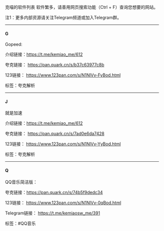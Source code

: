 克喵的软件列表
软件繁多，请善用网页搜索功能（Ctrl + F）查询您想要的网站。

注1：更多内部资源请关注Telegram频道或加入Telegram群。

---

#### G

Gopeed:

介绍链接：https://t.me/kemiao_me/612

夸克链接：
https://pan.quark.cn/s/b37c63977c8b

123链接：
https://www.123pan.com/s/N1NlVv-FyBod.html

标签：夸克解析

---

#### J

就是加速

介绍链接：https://t.me/kemiao_me/612

夸克链接：
https://pan.quark.cn/s/7ad0e6da7428

123链接：
https://www.123pan.com/s/N1NlVv-YyBod.html

标签：夸克解析

---

#### Q

QQ音乐简洁版：

夸克链接：https://pan.quark.cn/s/74b5f9dedc34

123链接：
https://www.123pan.com/s/N1NlVv-0qBod.html

Telegram链接：
https://t.me/kemiaosw_me/391

标签：#QQ音乐
